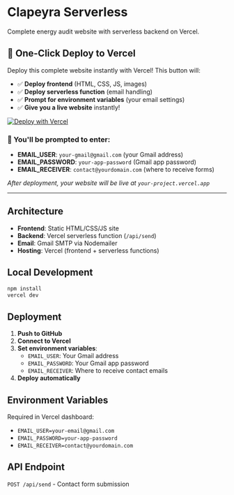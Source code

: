 # Clapeyra Serverless

Complete energy audit website with serverless backend on Vercel.

## 🚀 One-Click Deploy to Vercel

Deploy this complete website instantly with Vercel! This button will:
- ✅ **Deploy frontend** (HTML, CSS, JS, images)
- ✅ **Deploy serverless function** (email handling)
- ✅ **Prompt for environment variables** (your email settings)
- ✅ **Give you a live website** instantly!

[![Deploy with Vercel](https://vercel.com/button)](https://vercel.com/new/clone?repository-url=https%3A%2F%2Fgithub.com%2FAhmedBenAbdallahDev%2Fclapeyra-serverless&env=EMAIL_USER,EMAIL_PASSWORD,EMAIL_RECEIVER&envDescription=Gmail%20SMTP%20credentials%20for%20contact%20form&envLink=https%3A%2F%2Fsupport.google.com%2Faccounts%2Fanswer%2F185833)

### 📝 You'll be prompted to enter:
- **EMAIL_USER**: `your-gmail@gmail.com` (your Gmail address)
- **EMAIL_PASSWORD**: `your-app-password` (Gmail app password)
- **EMAIL_RECEIVER**: `contact@yourdomain.com` (where to receive forms)

*After deployment, your website will be live at `your-project.vercel.app`*

---

## Architecture

- **Frontend**: Static HTML/CSS/JS site
- **Backend**: Vercel serverless function (`/api/send`)
- **Email**: Gmail SMTP via Nodemailer
- **Hosting**: Vercel (frontend + serverless functions)

## Local Development

```bash
npm install
vercel dev
```

## Deployment

1. **Push to GitHub**
2. **Connect to Vercel**
3. **Set environment variables**:
   - `EMAIL_USER`: Your Gmail address
   - `EMAIL_PASSWORD`: Your Gmail app password
   - `EMAIL_RECEIVER`: Where to receive contact emails
4. **Deploy automatically**

## Environment Variables

Required in Vercel dashboard:
- `EMAIL_USER=your-email@gmail.com`
- `EMAIL_PASSWORD=your-app-password`
- `EMAIL_RECEIVER=contact@yourdomain.com`

## API Endpoint

`POST /api/send` - Contact form submission